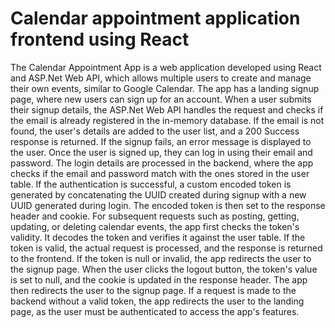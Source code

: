 # Calendar appointment application frontend using React
The Calendar Appointment App is a web application developed using React and ASP.Net Web API, which allows multiple users to create and manage their own events, similar to Google Calendar.
The app has a landing signup page, where new users can sign up for an account. When a user submits their signup details, the ASP.Net Web API handles the request and checks if the email is already registered in the in-memory database. If the email is not found, the user's details are added to the user list, and a 200 Success response is returned. If the signup fails, an error message is displayed to the user.
Once the user is signed up, they can log in using their email and password. The login details are processed in the backend, where the app checks if the email and password match with the ones stored in the user table. If the authentication is successful, a custom encoded token is generated by concatenating the UUID created during signup with a new UUID generated during login. The encoded token is then set to the response header and cookie.
For subsequent requests such as posting, getting, updating, or deleting calendar events, the app first checks the token's validity. It decodes the token and verifies it against the user table. If the token is valid, the actual request is processed, and the response is returned to the frontend. If the token is null or invalid, the app redirects the user to the signup page.
When the user clicks the logout button, the token's value is set to null, and the cookie is updated in the response header. The app then redirects the user to the signup page. If a request is made to the backend without a valid token, the app redirects the user to the landing page, as the user must be authenticated to access the app's features.

